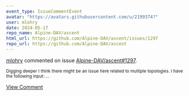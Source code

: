```yaml
---
event_type: IssueCommentEvent
avatar: "https://avatars.githubusercontent.com/u/2199374?"
user: mlohry
date: 2024-05-17
repo_name: Alpine-DAV/ascent
html_url: https://github.com/Alpine-DAV/ascent/issues/1297
repo_url: https://github.com/Alpine-DAV/ascent
---
```


<a href='https://github.com/mlohry' target='_blank'>mlohry</a> commented on issue <a href='https://github.com/Alpine-DAV/ascent/issues/1297' target='_blank'>Alpine-DAV/ascent#1297</a>.

<small>Digging deeper I think there might be an issue here related to multiple topologies. I have the following input:...</small>

<a href='https://github.com/Alpine-DAV/ascent/issues/1297' target='_blank'>View Comment</a>